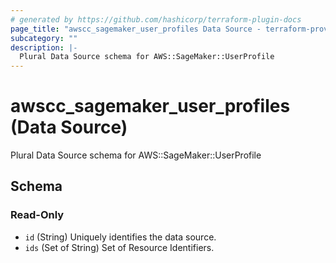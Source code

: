 ```yaml
---
# generated by https://github.com/hashicorp/terraform-plugin-docs
page_title: "awscc_sagemaker_user_profiles Data Source - terraform-provider-awscc"
subcategory: ""
description: |-
  Plural Data Source schema for AWS::SageMaker::UserProfile
---
```


# awscc_sagemaker_user_profiles (Data Source)

Plural Data Source schema for AWS::SageMaker::UserProfile



<!-- schema generated by tfplugindocs -->
## Schema

### Read-Only

- `id` (String) Uniquely identifies the data source.
- `ids` (Set of String) Set of Resource Identifiers.


